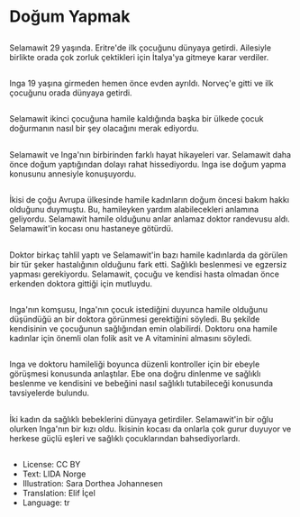 # Doğum Yapmak

##
Selamawit 29 yaşında. Eritre'de ilk çocuğunu dünyaya getirdi. Ailesiyle birlikte orada çok zorluk çektikleri için İtalya'ya gitmeye karar verdiler.

##
Inga 19 yaşına girmeden hemen önce evden ayrıldı. Norveç'e gitti ve ilk çocuğunu orada dünyaya getirdi.

##
Selamawit ikinci çocuğuna hamile kaldığında başka bir ülkede çocuk doğurmanın nasıl bir şey olacağını merak ediyordu.

##
Selamawit ve Inga'nın birbirinden farklı hayat hikayeleri var. Selamawit daha önce doğum yaptığından dolayı rahat hissediyordu. Inga ise doğum yapma konusunu annesiyle konuşuyordu.

##
İkisi de çoğu Avrupa ülkesinde hamile kadınların doğum öncesi bakım hakkı olduğunu duymuştu. Bu, hamileyken yardım alabilecekleri anlamına geliyordu. Selamawit hamile olduğunu anlar anlamaz doktor randevusu aldı. Selamawit'in kocası onu hastaneye götürdü.

##
Doktor birkaç tahlil yaptı ve Selamawit'in bazı hamile kadınlarda da görülen bir tür şeker hastalığının olduğunu fark etti. Sağlıklı beslenmesi ve egzersiz yapması gerekiyordu. Selamawit, çocuğu ve kendisi hasta olmadan önce erkenden doktora gittiği için mutluydu.

##
Inga'nın komşusu, Inga'nın çocuk istediğini duyunca hamile olduğunu düşündüğü an bir doktora görünmesi gerektiğini söyledi. Bu şekilde kendisinin ve çocuğunun sağlığından emin olabilirdi. Doktoru ona hamile kadınlar için önemli olan folik asit ve A vitaminini almasını söyledi.

##
Inga ve doktoru hamileliği boyunca düzenli kontroller için bir ebeyle görüşmesi konusunda anlaştılar. Ebe ona doğru dinlenme ve sağlıklı beslenme ve kendisini ve bebeğini nasıl sağlıklı tutabileceği konusunda tavsiyelerde bulundu.

##
İki kadın da sağlıklı bebeklerini dünyaya getirdiler. Selamawit'in bir oğlu olurken Inga'nın bir kızı oldu. İkisinin kocası da onlarla çok gurur duyuyor ve herkese güçlü eşleri ve sağlıklı çocuklarından bahsediyorlardı.

##
* License: CC BY
* Text: LIDA Norge
* Illustration: Sara Dorthea Johannesen
* Translation: Elif İçel
* Language: tr
